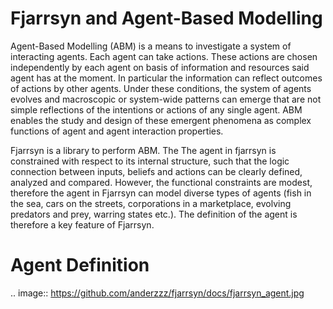 # Fjarrsyn and Agent-Based Modelling 
Agent-Based Modelling (ABM) is a means to investigate a system of interacting 
agents. Each agent can take actions. These actions are chosen independently by
each agent on basis of information and resources said agent has at the moment.
In particular the information can reflect outcomes of actions by other agents. 
Under these conditions, the system of agents evolves and macroscopic or 
system-wide patterns can emerge that are not simple reflections of the intentions
or actions of any single agent. ABM enables
the study and design of these emergent phenomena as complex functions of agent and
agent interaction properties.

Fjarrsyn is a library to perform ABM. The 
The agent in fjarrsyn is constrained with respect to its internal structure,
such that the logic connection between inputs, beliefs and actions can be
clearly defined, analyzed and compared. However, the functional constraints are
modest, therefore the agent in Fjarrsyn can model diverse types of agents (fish
in the sea, cars on the streets, corporations in a marketplace, evolving
predators and prey, warring states etc.). The definition of the agent is
therefore a key feature of Fjarrsyn.

# Agent Definition
.. image:: https://github.com/anderzzz/fjarrsyn/docs/fjarrsyn_agent.jpg
